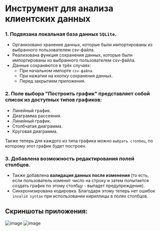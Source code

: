 # Инструмент для анализа клиентских данных

### 1. Подвязана локальная база данных `SQLite`.
  * Организовано хранение данных, которые были импортированы из выбранного пользователем csv-файла.
  * Реализована функция сохранения данных, которые были импортированы из выбранного пользователем csv-файла.
  * Данные сохраняются в трёх случаях:
    * При начальном импорте `csv-файла`.
    * При нажатии на кнопку сохранения данных.
    * Перед закрытием приложения.

### 2. Поле выбора **"Построить график"** представляет собой список из доступных типов графиков:
  * Линейный график.
  * Диаграмма рассеяния.
  * Линейный график.
  * Столбчатая диаграмма.
  * Круговая диаграмма.

Также теперь для каждого из типа графика можно `выбрать столбец`, по которому этот график будет построен.

### 3. Добавлена возможность **редактирования полей столбцов**. 
  * Также добавлена **валидация данных после изменения** (то есть, если пользователь изменит число на строку и затем попытается создать график по этому столбцу - выпадет предупреждение).
  * Синхронизирована кодировка. Благодаря этому теперь нет ошибок `invalid syntax` при использовании кириллицы в полях столбцов.

## Скриншоты приложения:

![image](https://github.com/user-attachments/assets/da5b0dcd-2d52-4cb5-906a-7ed101bfcb0d)
![image](https://github.com/user-attachments/assets/7114b210-6474-4d8a-bb5c-34c7137e6d79)

